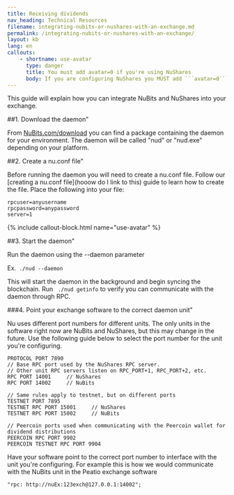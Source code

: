 ```yaml
---
title: Receiving dividends
nav_heading: Technical Resources
filename: integrating-nubits-or-nushares-with-an-exchange.md
permalink: /integrating-nubits-or-nushares-with-an-exchange/
layout: kb
lang: en
callouts:
    - shortname: use-avatar
      type: danger
      title: You must add avatar=0 if you're using NuShares
      body: If you are configuring NuShares you MUST add ```avatar=0``` to your conf file\n\n```\nrpcuser=anyusername\nrpcpassword=anypassword\nserver=1\navatar=0\n```"
---
```



This guide will explain how you can integrate NuBits and NuShares into your exchange.

##1. Download the daemon"

From [NuBits.com/download](http://nubits.com/download) you can find a package containing the daemon for your environment. The daemon will be called "nud" or "nud.exe" depending on your platform.

##2. Create a nu.conf file"

Before running the daemon you will need to create a nu.conf file. Follow our [creating a nu.conf file](hooow do I link to this) guide to learn how to create the file. Place the following into your file:

```
rpcuser=anyusername
rpcpassword=anypassword
server=1
```
{% include callout-block.html name="use-avatar" %}

##3. Start the daemon"

Run the daemon using the --daemon parameter

Ex.``` ./nud --daemon```

This will start the daemon in the background and begin syncing the blockchain. Run ``` ./nud getinfo``` to verify you can communicate with the daemon through RPC.

###4. Point your exchange software to the correct daemon unit"

Nu uses different port numbers for different units. The only units in the software right now are NuBits and NuShares, but this may change in the future. Use the following guide below to select the port number for the unit you're configuring.

```
PROTOCOL PORT 7890
// Base RPC port used by the NuShares RPC server. 
// Other unit RPC servers listen on RPC_PORT+1, RPC_PORT+2, etc.
RPC PORT 14001     // NuShares
RPC PORT 14002     // NuBits

// Same rules apply to testnet, but on different ports
TESTNET PORT 7895
TESTNET RPC PORT 15001     // NuShares
TESTNET RPC PORT 15002     // NuBits

// Peercoin ports used when communicating with the Peercoin wallet for dividend distributions
PEERCOIN RPC PORT 9902
PEERCOIN TESTNET RPC PORT 9904
```

Have your software point to the correct port number to interface with the unit you're configuring. For example this is how we would communicate with the NuBits unit in the Peatio exchange software

``` "rpc: http://nuEx:123exch@127.0.0.1:14002"; ```
